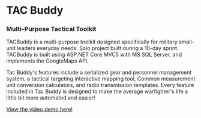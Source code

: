 # TAC Buddy
### Multi-Purpose Tactical Toolkit

TACBuddy is a multi-purpose toolkit designed specifically for military small-unit
leaders everyday needs. Solo project built during a 10-day sprint. TACBuddy is
built using ASP.NET Core MVC5 with MS SQL Server, and implements the
GoogleMaps API.

Tac Buddy's features include a serialized gear and personnel management system, a tactical targeting interactive mapping tool,
Common measurement unit conversion calculators, and radio transmission templates. Every feature included in Tac Buddy is
designed to make the average warfighter's life a little bit more automated and easier!

[View the video demo here!](https://vimeo.com/527378278)

